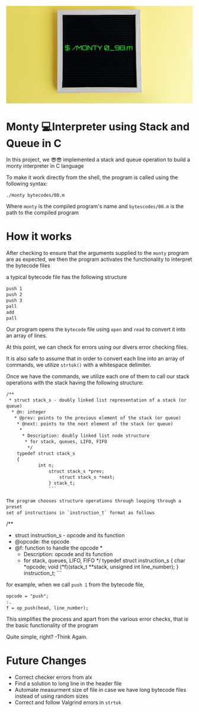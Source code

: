 ![How to run the program](/Monty.png "Monty Photo")

# Monty 💻Interpreter using Stack and Queue in C


In this project, we 😎😎 implemented a stack and queue operation to build a monty
interpreter in C language

To make it work directly from the shell, the program is called using the
following syntax:


```
./monty bytecodes/00.m
```

Where `monty` is the compiled program's name and `bytescodes/00.m` is the path
to the compiled program

# How it works

After checking to ensure that the arguments supplied to the `monty` program are
as expected, we then the program activates the functionality to interpret the
bytecode files

a typical bytecode file has the following structure
```
push 1
push 2
push 3
pall
add
pall

```

Our program opens the `bytecode` file using `open` and `read` to convert it
into an array of lines.

At this point, we can check for errors using our divers error checking files.

It is also safe to assume that in order to convert each line into an array
of commands, we utilize `strtok()` with a whitespace delimiter.

Once we have the commands, we utilize each one of them to call our stack
operations with the stack having the following structure:

```
/**
 * struct stack_s - doubly linked list representation of a stack (or queue)
  * @n: integer
   * @prev: points to the previous element of the stack (or queue)
    * @next: points to the next element of the stack (or queue)
     *
      * Description: doubly linked list node structure
       * for stack, queues, LIFO, FIFO
        */
	typedef struct stack_s
	{
	        int n;
		        struct stack_s *prev;
			        struct stack_s *next;
				} stack_t;
				```

The program chooses structure operations through looping through a preset
set of instructions in `instruction_t` format as follows

```
/**
 * struct instruction_s - opcode and its function
  * @opcode: the opcode
   * @f: function to handle the opcode
    *
     * Description: opcode and its function
      * for stack, queues, LIFO, FIFO
       */
       typedef struct instruction_s
       {
               char *opcode;
	               void (*f)(stack_t **stack, unsigned int line_number);
		       } instruction_t;
		       ```

for example, when we call `push 1` from the bytecode file,
```
opcode = "push";
:.
f = op_push(head, line_number);
```

This simplifies the process and apart from the various error checks, that is
the basic functionality of the program

Quite simple, right?
-Think Again.

# Future Changes

- Correct checker errors from alx
- Find a solution to long line in the header file
- Automate measurment size of file in case we have long bytecode files instead
of using random sizes
- Correct and follow Valgrind errors in `strtok`